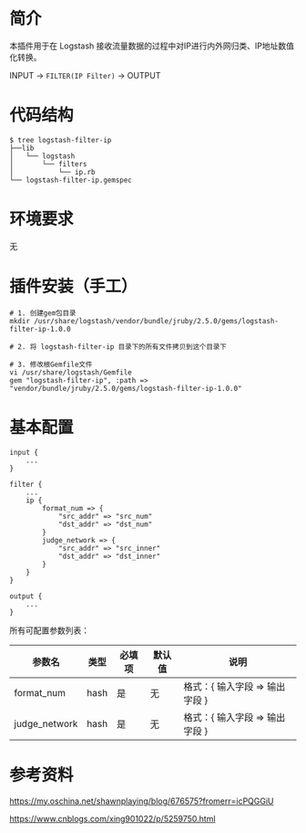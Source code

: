 # 简介

本插件用于在 Logstash 接收流量数据的过程中对IP进行内外网归类、IP地址数值化转换。

INPUT -> `FILTER(IP Filter)` -> OUTPUT

# 代码结构

```
$ tree logstash-filter-ip
├──lib
│   └── logstash
│       └── filters
│           └── ip.rb
└── logstash-filter-ip.gemspec
```

# 环境要求

无

# 插件安装（手工）

```
# 1. 创建gem包目录
mkdir /usr/share/logstash/vendor/bundle/jruby/2.5.0/gems/logstash-filter-ip-1.0.0

# 2. 将 logstash-filter-ip 目录下的所有文件拷贝到这个目录下

# 3. 修改根Gemfile文件
vi /usr/share/logstash/Gemfile
gem "logstash-filter-ip", :path => "vendor/bundle/jruby/2.5.0/gems/logstash-filter-ip-1.0.0"
```

# 基本配置

```
input {
    ...
}

filter {
    ...
    ip {
        format_num => {
            "src_addr" => "src_num"
            "dst_addr" => "dst_num"
        }
        judge_network => {
            "src_addr" => "src_inner"
            "dst_addr" => "dst_inner"
        }
    }
}

output {
    ...
}
```

所有可配置参数列表：

| 参数名 | 类型 | 必填项 | 默认值 | 说明 |
|--------|------|--------|--------|------|
| format_num | hash | 是 | 无 | 格式：{ 输入字段 => 输出字段 } |
| judge_network | hash | 是 | 无 | 格式：{ 输入字段 => 输出字段 } |

# 参考资料

https://my.oschina.net/shawnplaying/blog/676575?fromerr=icPQGGiU

https://www.cnblogs.com/xing901022/p/5259750.html

